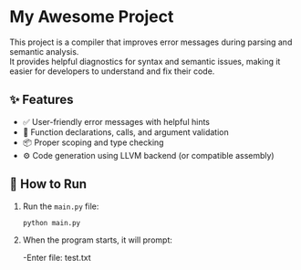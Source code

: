 # My Awesome Project

This project is a compiler that improves error messages during parsing and semantic analysis.  
It provides helpful diagnostics for syntax and semantic issues, making it easier for developers to understand and fix their code.

## ✨ Features
- ✅ User-friendly error messages with helpful hints
- 🔁 Function declarations, calls, and argument validation
- 📦 Proper scoping and type checking
- ⚙️ Code generation using LLVM backend (or compatible assembly)

## 🚀 How to Run

1. Run the `main.py` file:
   ```bash
   python main.py

2. When the program starts, it will prompt:

    -Enter file: test.txt
